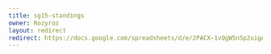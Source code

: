 ```yaml
---
title: sg15-standings
owner: Rozyroz
layout: redirect
redirect: https://docs.google.com/spreadsheets/d/e/2PACX-1vQgW5nSp2uigAQnBQq6UaKaepSCO3WbQjlJxJ7Xaa0E66v9EI0iCG7eCvGKuNaDMA07WZEhifop2k3D/pubhtml
---
```

